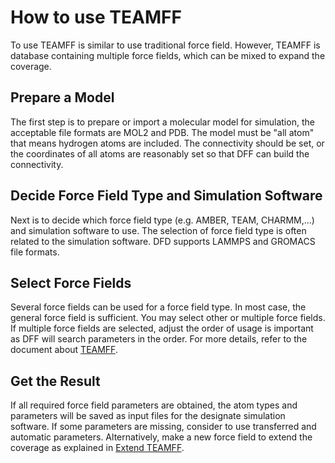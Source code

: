 # How to use TEAMFF

To use TEAMFF is similar to use traditional force field. However, TEAMFF is database containing multiple force fields, which can be mixed to expand the coverage.

## Prepare a Model
The first step is to prepare or import a molecular model for simulation, the acceptable file formats are MOL2 and PDB. The model must be "all atom" that means hydrogen atoms are included. The connectivity should be set, or the coordinates of all atoms are reasonably set so that DFF can build the connectivity. 

## Decide Force Field Type and Simulation Software 
Next is to decide which force field type (e.g. AMBER, TEAM, CHARMM,...) and simulation software to use. The selection of force field type is often related to the simulation software. DFD supports LAMMPS and GROMACS file formats. 

## Select Force Fields
Several force fields can be used for a force field type. In most case, the general force field is sufficient. You may select other or multiple force fields. If multiple force fields are selected, adjust the order of usage is important as DFF will search parameters in the order. For more details, refer to the document about [TEAMFF](../topics/teamff-database.md).

## Get the Result
If all required force field parameters are obtained, the atom types and parameters will be saved as input files for the designate simulation software. If some parameters are missing, consider to use transferred and automatic parameters. Alternatively, make a new force field to extend the coverage as explained in [Extend TEAMFF](./ExpandTEAMFF.md).
